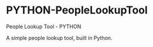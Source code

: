 # PYTHON-PeopleLookupTool

People Lookup Tool - PYTHON

A simple people lookup tool, built in Python.
